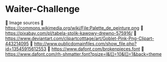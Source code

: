 # Waiter-Challenge


:link: Image sources
:art: https://commons.wikimedia.org/wiki/File:Palette_de_peinture.png
:art: https://pixabay.com/pl/tabela-stolik-kawowy-drewno-575916/
:art: https://www.deviantart.com/clipartcotttage/art/Goblet-Pink-Png-Clipart-443214095
:art: http://www.publicdomainfiles.com/show_file.php?id=13545915612553
:pencil: https://www.dafont.com/brokenpieces.font
:pencil: https://www.dafont.com/rh-shmatter.font?psize=l&l[]=10&l[]=1&back=theme